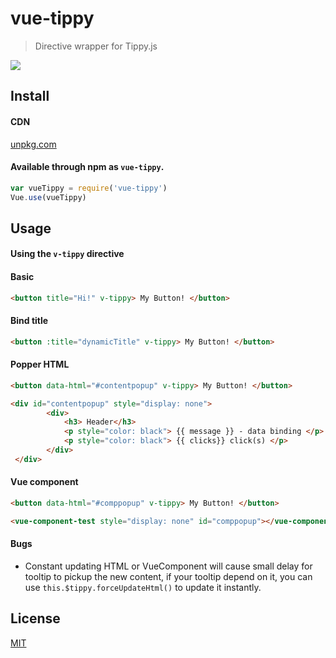 # vue-tippy

> Directive wrapper for Tippy.js

![](https://github.com/KABBOUCHI/vue-tippy/blob/master/preview.gif)

## Install

#### CDN
  
  [unpkg.com](https://unpkg.com/vue-tippy/dist/vue-tippy.min.js)

#### Available through npm as `vue-tippy`.

  ``` js
  var vueTippy = require('vue-tippy')
  Vue.use(vueTippy)
  ```
  

## Usage

#### Using the `v-tippy` directive

#### Basic
```html
<button title="Hi!" v-tippy> My Button! </button>
```
#### Bind title
```html
<button :title="dynamicTitle" v-tippy> My Button! </button>
```

#### Popper HTML
```html
<button data-html="#contentpopup" v-tippy> My Button! </button>
```
```html
<div id="contentpopup" style="display: none">
        <div>
            <h3> Header</h3>
            <p style="color: black"> {{ message }} - data binding </p>
            <p style="color: black"> {{ clicks}} click(s) </p>
        </div>
 </div>
```

#### Vue component
```html
<button data-html="#comppopup" v-tippy> My Button! </button>
```
```html
<vue-component-test style="display: none" id="comppopup"></vue-component-test>
```
#### Bugs
- Constant updating HTML or VueComponent will cause small delay for tooltip to pickup the new content, 
  if your tooltip depend on it, you can use  ```this.$tippy.forceUpdateHtml()``` to update it instantly.
## License

[MIT](http://opensource.org/licenses/MIT)
